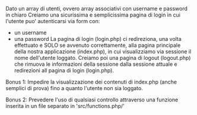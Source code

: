 Dato un array di utenti, ovvero array associativi con username e password in chiaro
Creiamo una sicurissima e semplicissima pagina di login in cui l'utente puo' autenticarsi via form con:
- un username
- una password
La pagina di login (login.php) ci redireziona, una volta effettuato e SOLO se avvenuto correttamente,
alla pagina principale della nostra applicazione (index.php), in cui visualizziamo via sessione il nome dell'utente loggato.
Creiamo poi una pagina di logout (logout.php) che rimuova le informazioni della sessione dalla sessione attuale e redirezioni
all pagina di login (login.php).

Bonus 1:
Impedire la visualizzazione dei contenuti di index.php (anche semplici di prova) fino a quanto l'utente non sia loggato.

Bonus 2:
Prevedere l'uso di qualsiasi controllo attraverso una funzione inserita in un file separato in 'src/functions.php/'